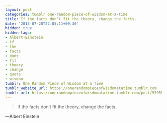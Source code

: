 ```yaml
---
layout: post
categories: tumblr one-random-piece-of-wisdom-at-a-time
title: If the facts don’t fit the theory, change the facts.
date: '2013-07-20T22:05:11+09:30'
hidden: true
hidden-tags:
- Albert-Einstein
- if
- the
- facts
- dont
- fit
- theory
- change
- quote
- wisdom
tumblr: One Random Piece of Wisdom at a Time
tumblr_website_url: https://onerandompieceofwisdomatatime.tumblr.com
tumblr_url: https://onerandompieceofwisdomatatime.tumblr.com/post/55955834024/if-the-facts-dont-fit-the-theory-change-the
---
```

> If the facts don’t fit the theory, change the facts.

—Albert Einstein
